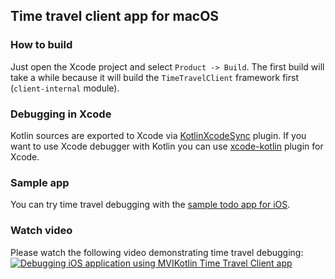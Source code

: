 ## Time travel client app for macOS

### How to build

Just open the Xcode project and select `Product -> Build`.
The first build will take a while because it will build the `TimeTravelClient` framework first (`client-internal` module).

### Debugging in Xcode

Kotlin sources are exported to Xcode via [KotlinXcodeSync](https://github.com/touchlab/KotlinXcodeSync) plugin.
If you want to use Xcode debugger with Kotlin you can use [xcode-kotlin](https://github.com/touchlab/xcode-kotlin) plugin for Xcode.

### Sample app

You can try time travel debugging with the [sample todo app for iOS](https://github.com/arkivanov/MVIKotlin/tree/master/sample/todo-app-ios).

### Watch video

Please watch the following video demonstrating time travel debugging:
[![Debugging iOS application using MVIKotlin Time Travel Client app](https://img.youtube.com/vi/rj6GwA2ZQkk/0.jpg)](https://youtu.be/rj6GwA2ZQkk)
